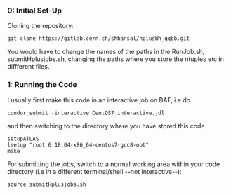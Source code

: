 ### 0: Initial Set-Up 

Cloning the repository:
```
git clone https://gitlab.cern.ch/shbansal/hplusWh_qqbb.git
```
You would have to change the names of the paths in the RunJob.sh, submitHplusjobs.sh, changing the paths where you store the ntuples etc in diffferent files.

### 1: Running the Code
I usually first make this code in an interactive job on BAF, i.e do
```
condor_submit -interactive CentOS7_interactive.jdl
```
and then switching to the directory where you have stored this code
```
setupATLAS
lsetup "root 6.18.04-x86_64-centos7-gcc8-opt"
make
```
For submitting the jobs, switch to a normal working area within your code directory (i.e in a different terminal/shell --not interactive--):
```
source submitHplusjobs.sh
```